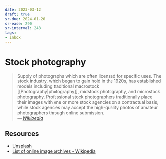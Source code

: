 ```yaml
---
date: 2023-03-12
draft: true
sr-due: 2024-01-20
sr-ease: 290
sr-interval: 248
tags:
- inbox
---
```


# Stock photography

> Supply of photographs which are often licensed for specific uses. The stock
> industry, which began to gain hold in the 1920s, has established models
> including traditional macrostock [[Photography|photography]], midstock
> photography, and microstock photography. Professional stock photographers
> traditionally place their images with one or more stock agencies on a
> contractual basis, while stock agencies may accept the high-quality photos of
> amateur photographers through online submission.\
> — <cite>[Wikipedia](https://en.wikipedia.org/wiki/Stock_photography)</cite>

## Resources

- [Unsplash](https://unsplash.com/)
- [List of online image archives - Wikipedia](https://en.wikipedia.org/wiki/List_of_online_image_archives)